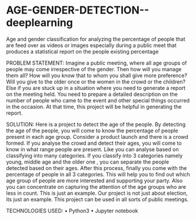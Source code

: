 # AGE-GENDER-DETECTION--deeplearning
Age and gender classification for analyzing the percentage of people that are feed over as videos or images especially during a public meet that produces a statistical report on the people existing percentage

PROBLEM STATEMENT: Imagine a public meeting, where all age groups of people may come irrespective of the gender. Then how will you manage them all? How will you know that to whom you shall give more preference? Will you give to the older once or the women in the crowd or the children? Else if you are stuck up in a situation where you need to generate a report on the meeting held. You need to prepare a detailed description on the number of people who came to the event and other special things occurred in the occasion. At that time, this project will be helpful in generating the report.

SOLUTION: Here is a project to detect the age of the people. By detecting the age of the people, you will come to know the percentage of people present in each age group. Consider a product launch and there is a crowd formed. If you analyse the crowd and detect their ages, you will come to know in what range people are present. Like you can analyse based on classifying into many categories. If you classify into 3 categories namely young, middle age and the older one , you can separate the people detected based on their ages. After this process, finally you come with the percentage of people in all 3 categories. This will help you to find out which age group of people are more interested and supporting your party. Also you can concentrate on capturing the attention of the age groups who are less in count. This is just an example. Our project is not just about election, its just an example. This project can be used in all sorts of public meetings.

TECHNOLOGIES USED: •	Python3 •	Jupyter notebook

